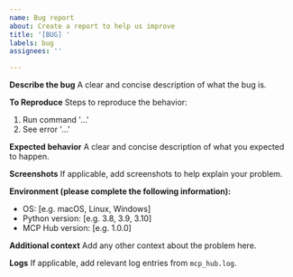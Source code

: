 ```yaml
---
name: Bug report
about: Create a report to help us improve
title: '[BUG] '
labels: bug
assignees: ''

---
```


**Describe the bug**
A clear and concise description of what the bug is.

**To Reproduce**
Steps to reproduce the behavior:
1. Run command '...'
2. See error '...'

**Expected behavior**
A clear and concise description of what you expected to happen.

**Screenshots**
If applicable, add screenshots to help explain your problem.

**Environment (please complete the following information):**
 - OS: [e.g. macOS, Linux, Windows]
 - Python version: [e.g. 3.8, 3.9, 3.10]
 - MCP Hub version: [e.g. 1.0.0]

**Additional context**
Add any other context about the problem here.

**Logs**
If applicable, add relevant log entries from `mcp_hub.log`.
